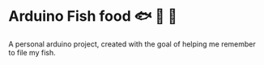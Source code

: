 # Arduino Fish food :fish: :tropical_fish: :blowfish:
A personal arduino project, created with the goal of helping me remember to file my fish.
